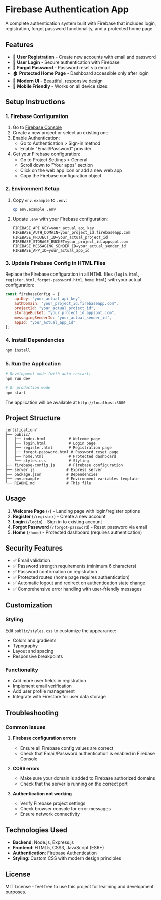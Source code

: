 # Firebase Authentication App

A complete authentication system built with Firebase that includes login, registration, forgot password functionality, and a protected home page.

## Features

- 🔐 **User Registration** - Create new accounts with email and password
- 🔑 **User Login** - Secure authentication with Firebase
- 🔄 **Forgot Password** - Password reset via email
- 🏠 **Protected Home Page** - Dashboard accessible only after login
- 🎨 **Modern UI** - Beautiful, responsive design
- 📱 **Mobile Friendly** - Works on all device sizes

## Setup Instructions

### 1. Firebase Configuration

1. Go to [Firebase Console](https://console.firebase.google.com/)
2. Create a new project or select an existing one
3. Enable Authentication:
   - Go to Authentication > Sign-in method
   - Enable "Email/Password" provider
4. Get your Firebase configuration:
   - Go to Project Settings > General
   - Scroll down to "Your apps" section
   - Click on the web app icon or add a new web app
   - Copy the Firebase configuration object

### 2. Environment Setup

1. Copy `env.example` to `.env`:
   ```bash
   cp env.example .env
   ```

2. Update `.env` with your Firebase configuration:
   ```env
   FIREBASE_API_KEY=your_actual_api_key
   FIREBASE_AUTH_DOMAIN=your_project_id.firebaseapp.com
   FIREBASE_PROJECT_ID=your_actual_project_id
   FIREBASE_STORAGE_BUCKET=your_project_id.appspot.com
   FIREBASE_MESSAGING_SENDER_ID=your_actual_sender_id
   FIREBASE_APP_ID=your_actual_app_id
   ```

### 3. Update Firebase Config in HTML Files

Replace the Firebase configuration in all HTML files (`login.html`, `register.html`, `forgot-password.html`, `home.html`) with your actual configuration:

```javascript
const firebaseConfig = {
    apiKey: "your_actual_api_key",
    authDomain: "your_project_id.firebaseapp.com",
    projectId: "your_actual_project_id",
    storageBucket: "your_project_id.appspot.com",
    messagingSenderId: "your_actual_sender_id",
    appId: "your_actual_app_id"
};
```

### 4. Install Dependencies

```bash
npm install
```

### 5. Run the Application

```bash
# Development mode (with auto-restart)
npm run dev

# Or production mode
npm start
```

The application will be available at `http://localhost:3000`

## Project Structure

```
certification/
├── public/
│   ├── index.html          # Welcome page
│   ├── login.html          # Login page
│   ├── register.html       # Registration page
│   ├── forgot-password.html # Password reset page
│   ├── home.html           # Protected dashboard
│   └── styles.css          # Styling
├── firebase-config.js      # Firebase configuration
├── server.js              # Express server
├── package.json           # Dependencies
├── env.example            # Environment variables template
└── README.md              # This file
```

## Usage

1. **Welcome Page** (`/`) - Landing page with login/register options
2. **Register** (`/register`) - Create a new account
3. **Login** (`/login`) - Sign in to existing account
4. **Forgot Password** (`/forgot-password`) - Reset password via email
5. **Home** (`/home`) - Protected dashboard (requires authentication)

## Security Features

- ✅ Email validation
- ✅ Password strength requirements (minimum 6 characters)
- ✅ Password confirmation on registration
- ✅ Protected routes (home page requires authentication)
- ✅ Automatic logout and redirect on authentication state change
- ✅ Comprehensive error handling with user-friendly messages

## Customization

### Styling
Edit `public/styles.css` to customize the appearance:
- Colors and gradients
- Typography
- Layout and spacing
- Responsive breakpoints

### Functionality
- Add more user fields in registration
- Implement email verification
- Add user profile management
- Integrate with Firestore for user data storage

## Troubleshooting

### Common Issues

1. **Firebase configuration errors**
   - Ensure all Firebase config values are correct
   - Check that Email/Password authentication is enabled in Firebase Console

2. **CORS errors**
   - Make sure your domain is added to Firebase authorized domains
   - Check that the server is running on the correct port

3. **Authentication not working**
   - Verify Firebase project settings
   - Check browser console for error messages
   - Ensure network connectivity

## Technologies Used

- **Backend**: Node.js, Express.js
- **Frontend**: HTML5, CSS3, JavaScript (ES6+)
- **Authentication**: Firebase Authentication
- **Styling**: Custom CSS with modern design principles

## License

MIT License - feel free to use this project for learning and development purposes.
